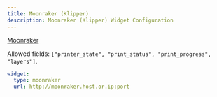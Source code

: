 ```yaml
---
title: Moonraker (Klipper)
description: Moonraker (Klipper) Widget Configuration
---
```


[Moonraker](https://github.com/Arksine/moonraker)

Allowed fields: `["printer_state", "print_status", "print_progress", "layers"]`.

```yaml
widget:
  type: moonraker
  url: http://moonraker.host.or.ip:port
```
